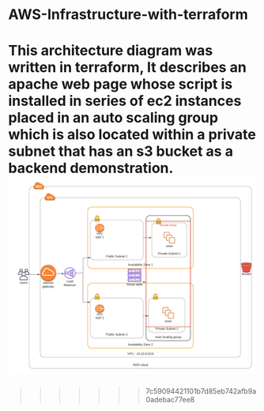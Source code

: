 # AWS-Infrastructure-with-terraform
This architecture diagram was written in terraform, It describes an apache web page whose script is installed in series of ec2 instances placed in an auto scaling group which is also located within a private subnet that has an s3 bucket as a backend demonstration.
![Alt text](demo-terraform-deployment.png)
=======


>>>>>>> 7c59094421101b7d85eb742afb9a0adebac77ee8
